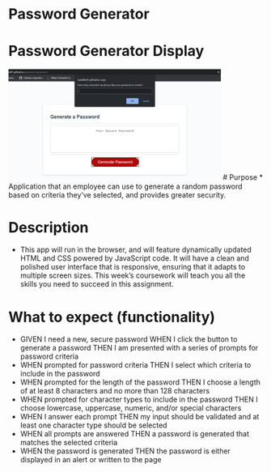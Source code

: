 # Password Generator
# Password Generator Display
<img src="./assets/images/pwgen.png" width="420"/>
# Purpose 
* Application that an employee can use to generate a random password based on criteria they’ve selected, and provides greater security.

# Description 
*  This app will run in the browser, and will feature dynamically updated HTML and CSS powered by JavaScript code. It will have a clean and polished user interface that is responsive, ensuring that it adapts to multiple screen sizes. This week’s coursework will teach you all the skills you need to succeed in this assignment.

# What to expect (functionality)
* GIVEN I need a new, secure password
WHEN I click the button to generate a password
THEN I am presented with a series of prompts for password criteria
* WHEN prompted for password criteria
THEN I select which criteria to include in the password
* WHEN prompted for the length of the password
THEN I choose a length of at least 8 characters and no more than 128 characters
* WHEN prompted for character types to include in the password
THEN I choose lowercase, uppercase, numeric, and/or special characters
* WHEN I answer each prompt
THEN my input should be validated and at least one character type should be selected
* WHEN all prompts are answered
THEN a password is generated that matches the selected criteria
* WHEN the password is generated
THEN the password is either displayed in an alert or written to the page
